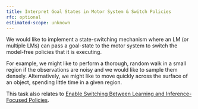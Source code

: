 ```yaml
---
title: Interpret Goal States in Motor System & Switch Policies
rfc: optional
estimated-scope: unknown
---
```


We would like to implement a state-switching mechanism where an LM (or multiple LMs) can pass a goal-state to the motor system to switch the model-free policies that it is executing.

For example, we might like to perform a thorough, random walk in a small region if the observations are noisy and we would like to sample them densely. Alternatively, we might like to move quickly across the surface of an object, spending little time in a given region.

This task also relates to [Enable Switching Between Learning and Inference-Focused Policies](./implement-switching-between-learning-and-inference-focused-policies.md).
